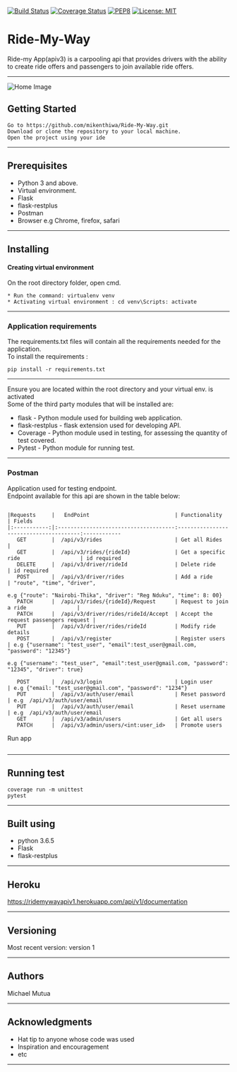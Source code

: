 [![Build Status](https://travis-ci.org/mikenthiwa/Ride-My-Way.svg?branch=master)](https://travis-ci.org/mikenthiwa/Ride-My-Way)
[![Coverage Status](https://coveralls.io/repos/github/mikenthiwa/Ride-My-Way/badge.svg?branch=apiv1)](https://coveralls.io/github/mikenthiwa/Ride-My-Way?branch=apiv1)
[![PEP8](https://img.shields.io/badge/code%20style-pep8-orange.svg)](https://www.python.org/dev/peps/pep-0008/)
[![License: MIT](https://img.shields.io/badge/License-MIT-yellow.svg)](https://opensource.org/licenses/MIT)
# Ride-My-Way

Ride-my App(apiv3) is a carpooling api that provides drivers with the ability to create ride offers and passengers  to join available ride offers.

***

![Home Image](https://raw.github.com/mikenthiwa/Ride-My-Way/apiv1/img.png)

## Getting Started
```
Go to https://github.com/mikenthiwa/Ride-My-Way.git 
Download or clone the repository to your local machine. 
Open the project using your ide
```

***

## Prerequisites

* Python 3 and above.
* Virtual environment.
* Flask
* flask-restplus
* Postman
* Browser e.g Chrome, firefox, safari

***

## Installing

#### Creating virtual environment

On the root directory folder, open cmd.
````
* Run the command: virtualenv venv
* Activating virtual environment : cd venv\Scripts: activate 
````

***
### Application requirements

The requirements.txt files will contain all the requirements needed 
for the application. <br>
To install the requirements :
````
pip install -r requirements.txt 
````

***
Ensure you are located within the root directory and your virtual env. is activated <br/>
Some of the third party modules that will be installed are: 
* flask - Python module used for building web application.
* flask-restplus - flask extension used for developing API.
* Coverage - Python module used in testing, for assessing the quantity of test covered.
* Pytest - Python module for running test.

***

### Postman
Application used for testing endpoint. <br>
Endpoint available for this api are shown in the table below:
````

|Requests     |   EndPoint                           | Functionality                         | Fields
|:-----------:|:-------------------------------------:---------------------------------------:------------
   GET        |  /api/v3/rides                       | Get all Rides                         | 
   GET        |  /api/v3/rides/{rideId}              | Get a specific ride                   | id required                     
   DELETE     |  /api/v3/driver/rideId               | Delete ride                           | id required 
   POST       |  /api/v3/driver/rides                | Add a ride                            | "route", "time", "driver", 
                                                                                                e.g {"route": "Nairobi-Thika", "driver": "Reg Nduku", "time": 8: 00}
   PATCH      |  /api/v3/rides/{rideId}/Request      | Request to join a ride                | 
   PATCH      |  /api/v3/driver/rides/rideId/Accept  | Accept the request passengers request |  
   PUT        |  /api/v3/driver/rides/rideId         | Modify ride details
   POST       |  /api/v3/register                    | Register users                        | e.g {"username": "test_user", "email":test_user@gmail.com, "password": "12345"}
                                                                                               e.g {"username": "test_user", "email":test_user@gmail.com, "password": "12345", "driver": true}
                                                                                               
   POST       |  /api/v3/login                       | Login user                            | e.g {"email: "test_user@gmail.com", "password": "1234"}
   PUT        |  /api/v3/auth/user/email             | Reset password                        | e.g  /api/v3/auth/user/email 
   PUT        |  /api/v3/auth/user/email             | Reset username                        | e.g  /api/v3/auth/user/email 
   GET        |  /api/v3/admin/users                 | Get all users
   PATCH      |  /api/v3/admin/users/<int:user_id>   | Promote users
````
Run app

```bash


```


***

## Running test
````
coverage run -m unittest
pytest
````
***

## Built using

* python 3.6.5
* Flask
* flask-restplus

***

## Heroku

https://ridemywayapiv1.herokuapp.com/api/v1/documentation
***

## Versioning
Most recent version: version 1

***

## Authors
Michael Mutua 

***

## Acknowledgments

* Hat tip to anyone whose code was used
* Inspiration and encouragement
* etc

***
    
 
